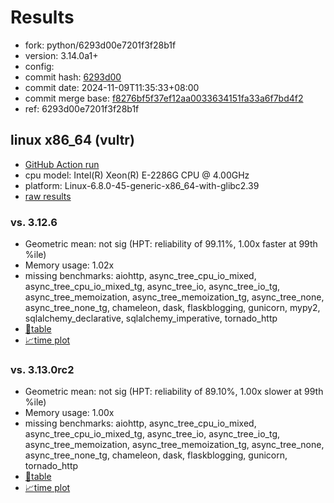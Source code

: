 # Results

- fork: python/6293d00e7201f3f28b1f
- version: 3.14.0a1+
- config: 
- commit hash: [6293d00](https://github.com/python/cpython/commit/6293d00)
- commit date: 2024-11-09T11:35:33+08:00
- commit merge base: [f8276bf5f37ef12aa0033634151fa33a6f7bd4f2](https://github.com/python/cpython/commit/f8276bf5f37ef12aa0033634151fa33a6f7bd4f2)
- ref: 6293d00e7201f3f28b1f

## linux x86_64 (vultr)

- [GitHub Action run](https://github.com/facebookexperimental/free-threading-benchmarking/actions/runs/11803760194)
- cpu model: Intel(R) Xeon(R) E-2286G CPU @ 4.00GHz
- platform: Linux-6.8.0-45-generic-x86_64-with-glibc2.39
- [raw results](bm-20241109-vultr-x86_64-python-6293d00e7201f3f28b1f-3.14.0a1%2B-6293d00.json)

### vs. 3.12.6

- Geometric mean: not sig (HPT: reliability of 99.11%, 1.00x faster at 99th %ile)
- Memory usage: 1.02x
- missing benchmarks: aiohttp, async_tree_cpu_io_mixed, async_tree_cpu_io_mixed_tg, async_tree_io, async_tree_io_tg, async_tree_memoization, async_tree_memoization_tg, async_tree_none, async_tree_none_tg, chameleon, dask, flaskblogging, gunicorn, mypy2, sqlalchemy_declarative, sqlalchemy_imperative, tornado_http
- [📄table](bm-20241109-vultr-x86_64-python-6293d00e7201f3f28b1f-3.14.0a1%2B-6293d00-vs-3.12.6.md)
- [📈time plot](bm-20241109-vultr-x86_64-python-6293d00e7201f3f28b1f-3.14.0a1%2B-6293d00-vs-3.12.6.svg)

### vs. 3.13.0rc2

- Geometric mean: not sig (HPT: reliability of 89.10%, 1.00x slower at 99th %ile)
- Memory usage: 1.00x
- missing benchmarks: aiohttp, async_tree_cpu_io_mixed, async_tree_cpu_io_mixed_tg, async_tree_io, async_tree_io_tg, async_tree_memoization, async_tree_memoization_tg, async_tree_none, async_tree_none_tg, chameleon, dask, flaskblogging, gunicorn, tornado_http
- [📄table](bm-20241109-vultr-x86_64-python-6293d00e7201f3f28b1f-3.14.0a1%2B-6293d00-vs-3.13.0rc2.md)
- [📈time plot](bm-20241109-vultr-x86_64-python-6293d00e7201f3f28b1f-3.14.0a1%2B-6293d00-vs-3.13.0rc2.svg)

